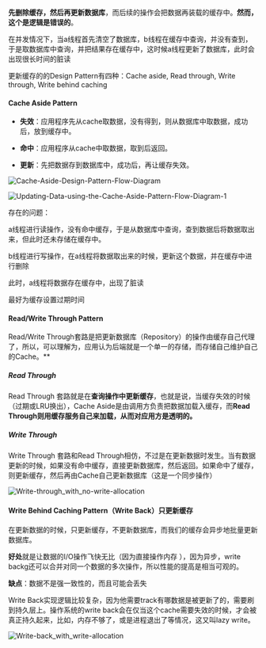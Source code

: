 **先删除缓存，然后再更新数据库**，而后续的操作会把数据再装载的缓存中。**然而，这个是逻辑是错误的**。

在并发情况下，当a线程首先清空了数据库，b线程在缓存中查询，并没有查到，于是取数据库中查询，并把结果存在缓存中，这时候a线程更新了数据库，此时会出现很长时间的脏读

更新缓存的的Design Pattern有四种：Cache aside, Read through, Write through, Write behind caching

#### Cache Aside Pattern

- **失效**：应用程序先从cache取数据，没有得到，则从数据库中取数据，成功后，放到缓存中。

- **命中**：应用程序从cache中取数据，取到后返回。

- **更新**：先把数据存到数据库中，成功后，再让缓存失效。

![Cache-Aside-Design-Pattern-Flow-Diagram](https://coolshell.cn/wp-content/uploads/2016/07/Cache-Aside-Design-Pattern-Flow-Diagram-e1470471723210.png)

![Updating-Data-using-the-Cache-Aside-Pattern-Flow-Diagram-1](https://coolshell.cn/wp-content/uploads/2016/07/Updating-Data-using-the-Cache-Aside-Pattern-Flow-Diagram-1-e1470471761402.png)

存在的问题：

a线程进行读操作，没有命中缓存，于是从数据库中查询，查到数据后将数据取出来，但此时还未存储在缓存中。

b线程进行写操作，在a线程将数据取出来的时候，更新这个数据，并在缓存中进行删除

此时，a线程将数据存在缓存中，出现了脏读

最好为缓存设置过期时间

#### Read/Write Through Pattern

Read/Write Through套路是把更新数据库（Repository）的操作由缓存自己代理了，所以，可以理解为，应用认为后端就是一个单一的存储，而存储自己维护自己的Cache。**

##### Read Through

Read Through 套路就是在**查询操作中更新缓存**，也就是说，当缓存失效的时候（过期或LRU换出），Cache Aside是由调用方负责把数据加载入缓存，而**Read Through则用缓存服务自己来加载，从而对应用方是透明的。**

##### Write Through

Write Through 套路和Read Through相仿，不过是在更新数据时发生。当有数据更新的时候，如果没有命中缓存，直接更新数据库，然后返回。如果命中了缓存，则更新缓存，然后再由Cache自己更新数据库（这是一个同步操作）

![Write-through_with_no-write-allocation](https://coolshell.cn/wp-content/uploads/2016/07/460px-Write-through_with_no-write-allocation.svg_.png)

#### Write Behind Caching Pattern（Write Back）只更新缓存

在更新数据的时候，只更新缓存，不更新数据库，而我们的缓存会异步地批量更新数据库。

**好处**就是让数据的I/O操作飞快无比（因为直接操作内存 ），因为异步，write backg还可以合并对同一个数据的多次操作，所以性能的提高是相当可观的。

**缺点**：数据不是强一致性的，而且可能会丢失

Write Back实现逻辑比较复杂，因为他需要track有哪数据是被更新了的，需要刷到持久层上。操作系统的write back会在仅当这个cache需要失效的时候，才会被真正持久起来，比如，内存不够了，或是进程退出了等情况，这又叫lazy write。

![Write-back_with_write-allocation](https://coolshell.cn/wp-content/uploads/2016/07/Write-back_with_write-allocation.png)